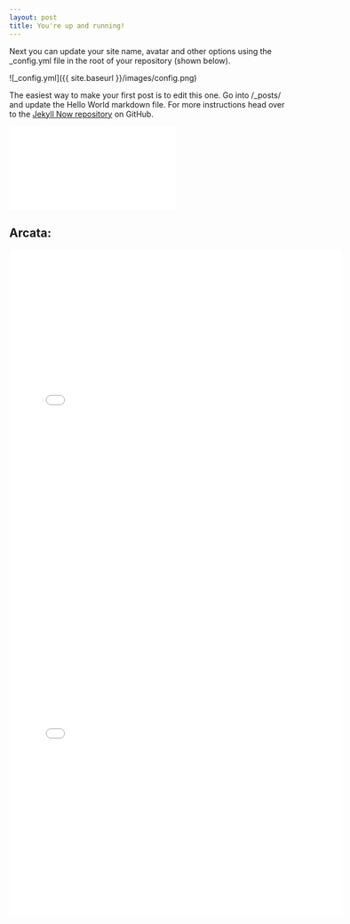 ```yaml
---
layout: post
title: You're up and running!
---
```


Next you can update your site name, avatar and other options using the _config.yml file in the root of your repository (shown below).

![_config.yml]({{ site.baseurl }}/images/config.png)

The easiest way to make your first post is to edit this one. Go into /_posts/ and update the Hello World markdown file. For more instructions head over to the [Jekyll Now repository](https://github.com/barryclark/jekyll-now) on GitHub.


<iframe src="//rstudio-pubs-static.s3.amazonaws.com/153761_476a1405f73f4c26a2fc6e5a4ede0384.html" style="border: none"></iframe>

## Arcata:

<iframe src="//adamkc.github.io/docs/ArcataMap.html" style="border: none; height: 600px; width: 600px; align: center"></iframe>

<iframe src="//adamkc.github.io/docs/m.html" style="border: none; height: 600px; width: 600px; align: center"></iframe>
